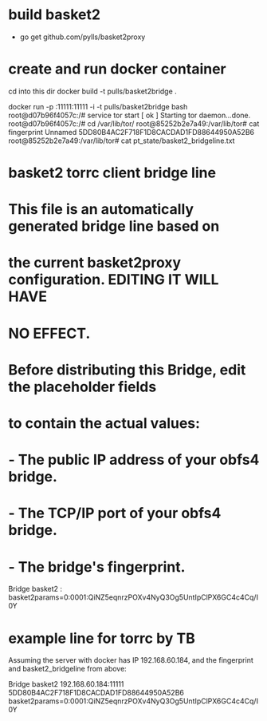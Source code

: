 # build basket2
- go get github.com/pylls/basket2proxy

# create and run docker container
cd into this dir
docker build -t pulls/basket2bridge .

docker run -p <IP>:11111:11111 -i -t pulls/basket2bridge bash
root@d07b96f4057c:/# service tor start
[ ok ] Starting tor daemon...done.
root@d07b96f4057c:/# cd /var/lib/tor/
root@85252b2e7a49:/var/lib/tor# cat fingerprint
Unnamed 5DD80B4AC2F718F1D8CACDAD1FD88644950A52B6
root@85252b2e7a49:/var/lib/tor# cat pt_state/basket2_bridgeline.txt
# basket2 torrc client bridge line
#
# This file is an automatically generated bridge line based on
# the current basket2proxy configuration.  EDITING IT WILL HAVE
# NO EFFECT.
#
# Before distributing this Bridge, edit the placeholder fields
# to contain the actual values:
#  <IP ADDRESS>  - The public IP address of your obfs4 bridge.
#  <PORT>        - The TCP/IP port of your obfs4 bridge.
#  <FINGERPRINT> - The bridge's fingerprint.

Bridge basket2 <IP ADDRESS>:<PORT> <FINGERPRINT> basket2params=0:0001:QiNZ5eqnrzPOXv4NyQ3Og5UntIpClPX6GC4c4Cq/I0Y

# example line for torrc by TB
Assuming the server with docker has IP 192.168.60.184, and the fingerprint
and basket2_bridgeline from above:

Bridge basket2 192.168.60.184:11111 5DD80B4AC2F718F1D8CACDAD1FD88644950A52B6 basket2params=0:0001:QiNZ5eqnrzPOXv4NyQ3Og5UntIpClPX6GC4c4Cq/I0Y
